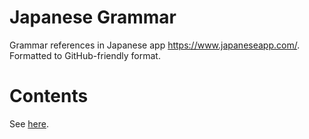 # Japanese Grammar
Grammar references in Japanese app https://www.japaneseapp.com/. Formatted to GitHub-friendly format.

# Contents
See [here](/Table%20of%20contents.md).
